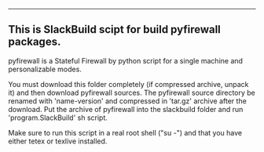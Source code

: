 ---------------------------------------------------------
This is SlackBuild scipt for build pyfirewall packages.
---------------------------------------------------------

pyfirewall is a Stateful Firewall by python script for a single
machine and personalizable modes.

You must download this folder completely (if compressed archive, unpack it)
and then download pyfirewall sources. The pyfirewall source directory be renamed 
with 'name-version' and compressed in 'tar.gz' archive after the download. 
Put the archive of pyfirewall into the slackbuild folder and run 'program.SlackBuild' 
sh script.

Make sure to run this script in a real root shell ("su -") and that you
have either tetex or texlive installed.

